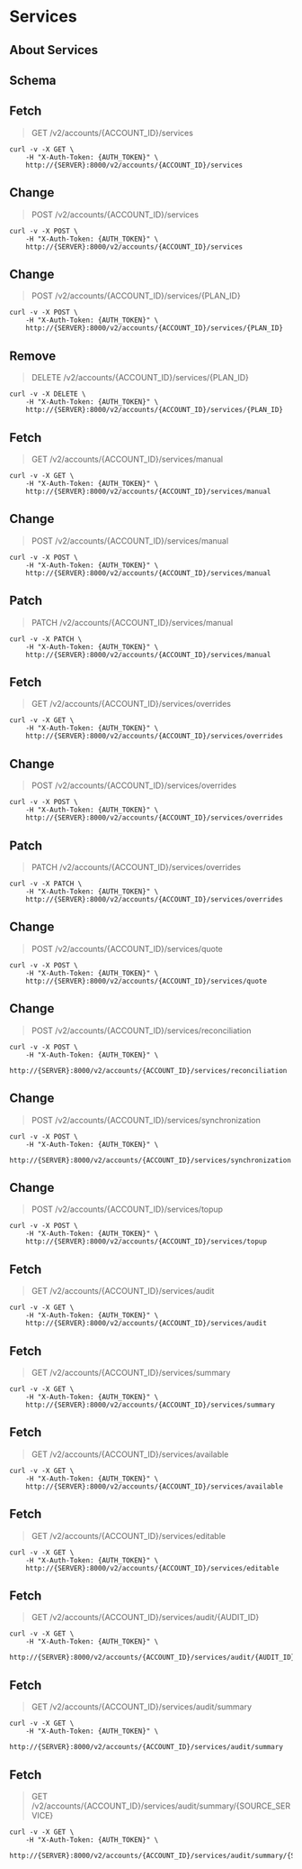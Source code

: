 # Services

## About Services

## Schema



## Fetch

> GET /v2/accounts/{ACCOUNT_ID}/services

```shell
curl -v -X GET \
    -H "X-Auth-Token: {AUTH_TOKEN}" \
    http://{SERVER}:8000/v2/accounts/{ACCOUNT_ID}/services
```

## Change

> POST /v2/accounts/{ACCOUNT_ID}/services

```shell
curl -v -X POST \
    -H "X-Auth-Token: {AUTH_TOKEN}" \
    http://{SERVER}:8000/v2/accounts/{ACCOUNT_ID}/services
```

## Change

> POST /v2/accounts/{ACCOUNT_ID}/services/{PLAN_ID}

```shell
curl -v -X POST \
    -H "X-Auth-Token: {AUTH_TOKEN}" \
    http://{SERVER}:8000/v2/accounts/{ACCOUNT_ID}/services/{PLAN_ID}
```

## Remove

> DELETE /v2/accounts/{ACCOUNT_ID}/services/{PLAN_ID}

```shell
curl -v -X DELETE \
    -H "X-Auth-Token: {AUTH_TOKEN}" \
    http://{SERVER}:8000/v2/accounts/{ACCOUNT_ID}/services/{PLAN_ID}
```

## Fetch

> GET /v2/accounts/{ACCOUNT_ID}/services/manual

```shell
curl -v -X GET \
    -H "X-Auth-Token: {AUTH_TOKEN}" \
    http://{SERVER}:8000/v2/accounts/{ACCOUNT_ID}/services/manual
```

## Change

> POST /v2/accounts/{ACCOUNT_ID}/services/manual

```shell
curl -v -X POST \
    -H "X-Auth-Token: {AUTH_TOKEN}" \
    http://{SERVER}:8000/v2/accounts/{ACCOUNT_ID}/services/manual
```

## Patch

> PATCH /v2/accounts/{ACCOUNT_ID}/services/manual

```shell
curl -v -X PATCH \
    -H "X-Auth-Token: {AUTH_TOKEN}" \
    http://{SERVER}:8000/v2/accounts/{ACCOUNT_ID}/services/manual
```

## Fetch

> GET /v2/accounts/{ACCOUNT_ID}/services/overrides

```shell
curl -v -X GET \
    -H "X-Auth-Token: {AUTH_TOKEN}" \
    http://{SERVER}:8000/v2/accounts/{ACCOUNT_ID}/services/overrides
```

## Change

> POST /v2/accounts/{ACCOUNT_ID}/services/overrides

```shell
curl -v -X POST \
    -H "X-Auth-Token: {AUTH_TOKEN}" \
    http://{SERVER}:8000/v2/accounts/{ACCOUNT_ID}/services/overrides
```

## Patch

> PATCH /v2/accounts/{ACCOUNT_ID}/services/overrides

```shell
curl -v -X PATCH \
    -H "X-Auth-Token: {AUTH_TOKEN}" \
    http://{SERVER}:8000/v2/accounts/{ACCOUNT_ID}/services/overrides
```

## Change

> POST /v2/accounts/{ACCOUNT_ID}/services/quote

```shell
curl -v -X POST \
    -H "X-Auth-Token: {AUTH_TOKEN}" \
    http://{SERVER}:8000/v2/accounts/{ACCOUNT_ID}/services/quote
```

## Change

> POST /v2/accounts/{ACCOUNT_ID}/services/reconciliation

```shell
curl -v -X POST \
    -H "X-Auth-Token: {AUTH_TOKEN}" \
    http://{SERVER}:8000/v2/accounts/{ACCOUNT_ID}/services/reconciliation
```

## Change

> POST /v2/accounts/{ACCOUNT_ID}/services/synchronization

```shell
curl -v -X POST \
    -H "X-Auth-Token: {AUTH_TOKEN}" \
    http://{SERVER}:8000/v2/accounts/{ACCOUNT_ID}/services/synchronization
```

## Change

> POST /v2/accounts/{ACCOUNT_ID}/services/topup

```shell
curl -v -X POST \
    -H "X-Auth-Token: {AUTH_TOKEN}" \
    http://{SERVER}:8000/v2/accounts/{ACCOUNT_ID}/services/topup
```

## Fetch

> GET /v2/accounts/{ACCOUNT_ID}/services/audit

```shell
curl -v -X GET \
    -H "X-Auth-Token: {AUTH_TOKEN}" \
    http://{SERVER}:8000/v2/accounts/{ACCOUNT_ID}/services/audit
```

## Fetch

> GET /v2/accounts/{ACCOUNT_ID}/services/summary

```shell
curl -v -X GET \
    -H "X-Auth-Token: {AUTH_TOKEN}" \
    http://{SERVER}:8000/v2/accounts/{ACCOUNT_ID}/services/summary
```

## Fetch

> GET /v2/accounts/{ACCOUNT_ID}/services/available

```shell
curl -v -X GET \
    -H "X-Auth-Token: {AUTH_TOKEN}" \
    http://{SERVER}:8000/v2/accounts/{ACCOUNT_ID}/services/available
```

## Fetch

> GET /v2/accounts/{ACCOUNT_ID}/services/editable

```shell
curl -v -X GET \
    -H "X-Auth-Token: {AUTH_TOKEN}" \
    http://{SERVER}:8000/v2/accounts/{ACCOUNT_ID}/services/editable
```

## Fetch

> GET /v2/accounts/{ACCOUNT_ID}/services/audit/{AUDIT_ID}

```shell
curl -v -X GET \
    -H "X-Auth-Token: {AUTH_TOKEN}" \
    http://{SERVER}:8000/v2/accounts/{ACCOUNT_ID}/services/audit/{AUDIT_ID}
```

## Fetch

> GET /v2/accounts/{ACCOUNT_ID}/services/audit/summary

```shell
curl -v -X GET \
    -H "X-Auth-Token: {AUTH_TOKEN}" \
    http://{SERVER}:8000/v2/accounts/{ACCOUNT_ID}/services/audit/summary
```

## Fetch

> GET /v2/accounts/{ACCOUNT_ID}/services/audit/summary/{SOURCE_SERVICE}

```shell
curl -v -X GET \
    -H "X-Auth-Token: {AUTH_TOKEN}" \
    http://{SERVER}:8000/v2/accounts/{ACCOUNT_ID}/services/audit/summary/{SOURCE_SERVICE}
```

